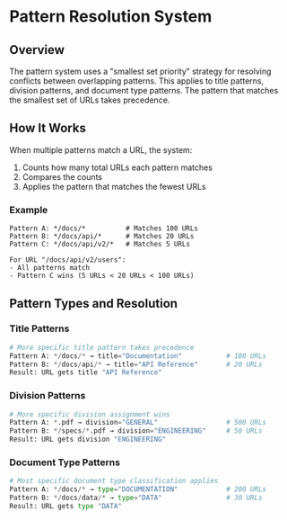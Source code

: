 # Pattern Resolution System

## Overview
The pattern system uses a "smallest set priority" strategy for resolving conflicts between overlapping patterns. This applies to title patterns, division patterns, and document type patterns. The pattern that matches the smallest set of URLs takes precedence.

## How It Works

When multiple patterns match a URL, the system:
1. Counts how many total URLs each pattern matches
2. Compares the counts
3. Applies the pattern that matches the fewest URLs

### Example
```
Pattern A: */docs/*          # Matches 100 URLs
Pattern B: */docs/api/*      # Matches 20 URLs
Pattern C: */docs/api/v2/*   # Matches 5 URLs

For URL "/docs/api/v2/users":
- All patterns match
- Pattern C wins (5 URLs < 20 URLs < 100 URLs)
```

## Pattern Types and Resolution

### Title Patterns
```python
# More specific title pattern takes precedence
Pattern A: */docs/* → title="Documentation"           # 100 URLs
Pattern B: */docs/api/* → title="API Reference"       # 20 URLs
Result: URL gets title "API Reference"
```

### Division Patterns
```python
# More specific division assignment wins
Pattern A: *.pdf → division="GENERAL"                 # 500 URLs
Pattern B: */specs/*.pdf → division="ENGINEERING"     # 50 URLs
Result: URL gets division "ENGINEERING"
```

### Document Type Patterns
```python
# Most specific document type classification applies
Pattern A: */docs/* → type="DOCUMENTATION"            # 200 URLs
Pattern B: */docs/data/* → type="DATA"                # 30 URLs
Result: URL gets type "DATA"
```
